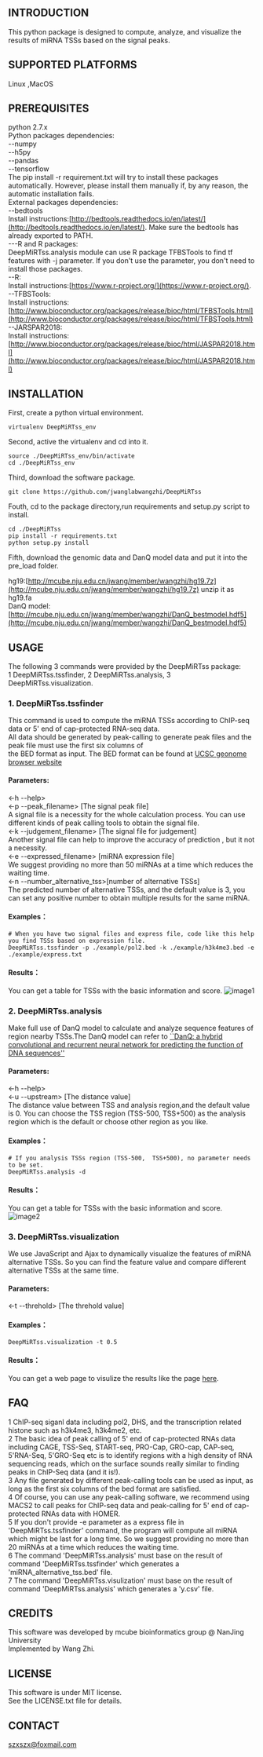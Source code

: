 ## INTRODUCTION
This python package is designed to compute, analyze, and visualize the results of miRNA TSSs based on the signal peaks.
## SUPPORTED PLATFORMS
Linux ,MacOS
## PREREQUISITES
python 2.7.x  
Python packages dependencies:  
--numpy  
--h5py  
--pandas  
--tensorflow  
The pip install -r requirement.txt will try to install these packages automatically. However, please install them manually if, by any reason, the automatic installation fails.  
External packages dependencies:  
--bedtools  
Install instructions:[http://bedtools.readthedocs.io/en/latest/](http://bedtools.readthedocs.io/en/latest/). Make sure the bedtools has already exported to PATH.   
---R and R packages:   
DeepMiRTss.analysis module can use R package TFBSTools to find tf features with -j parameter. If you don't use the parameter, you don't need to install those packages.   
--R:   
Install instructions:[https://www.r-project.org/](https://www.r-project.org/).  
--TFBSTools:   
Install instructions:[http://www.bioconductor.org/packages/release/bioc/html/TFBSTools.html](http://www.bioconductor.org/packages/release/bioc/html/TFBSTools.html)  
--JARSPAR2018:  
Install instructions:[http://www.bioconductor.org/packages/release/bioc/html/JASPAR2018.html](http://www.bioconductor.org/packages/release/bioc/html/JASPAR2018.html)


## INSTALLATION
First, create a python virtual environment.
```
virtualenv DeepMiRTss_env
```
Second, active the virtualenv and cd into it.
```
source ./DeepMiRTss_env/bin/activate
cd ./DeepMiRTss_env
```
Third, download the software package.  
```
git clone https://github.com/jwanglabwangzhi/DeepMiRTss

```
Fouth, cd to the package directory,run requirements and setup.py script to install.
```
cd ./DeepMiRTss
pip install -r requirements.txt
python setup.py install
```
Fifth, download the genomic data and DanQ model data and put it into the pre_load folder.

hg19:[http://mcube.nju.edu.cn/jwang/member/wangzhi/hg19.7z](http://mcube.nju.edu.cn/jwang/member/wangzhi/hg19.7z) unzip it as hg19.fa  
DanQ model:[http://mcube.nju.edu.cn/jwang/member/wangzhi/DanQ_bestmodel.hdf5](http://mcube.nju.edu.cn/jwang/member/wangzhi/DanQ_bestmodel.hdf5)

## USAGE
The following 3 commands were provided by the DeepMiRTss package:  
1 DeepMiRTss.tssfinder, 2 DeepMiRTss.analysis, 3 DeepMiRTss.visualization.
### 1. DeepMiRTss.tssfinder  
This command is used to compute the miRNA TSSs according to ChIP-seq data or 5' end of cap-protected RNA-seq data.  
All data should be generated by peak-calling to generate peak files and the peak file must use the first six columns of  
the BED format as input. The BED format can be found at [UCSC geonome browser website](http://genome.ucsc.edu/FAQ/FAQformat#format1)
#### Parameters:  
<-h --help>  
<-p --peak_filename> [The signal  peak file]    
A signal file is a necessity for the whole calculation process. You can use different kinds of  peak calling tools to obtain the signal file.  
<-k --judgement_filename> [The signal file for judgement]  
Another signal file can help to improve the accuracy of prediction , but it not a necessity.  
<-e --expressed_filename> [miRNA expression file]  
We suggest providing no more than 50 miRNAs at a time which reduces the waiting time.  
<-n --number_alternative_tss>[number of alternative TSSs]    
The predicted number of alternative TSSs, and the default value is 3, you can set any positive number to obtain multiple results for the same miRNA.
#### Examples：
```
# When you have two signal files and express file, code like this help you find TSSs based on expression file.
DeepMiRTss.tssfinder -p ./example/pol2.bed -k ./example/h3k4me3.bed -e ./example/express.txt
```
#### Results：
You can get a table for TSSs with the basic information and score.
![image1](https://raw.githubusercontent.com/jwanglabwangzhi/DeepMiRTss/master/file_for_readme/im1.png)
### 2. DeepMiRTss.analysis  
Make full use of DanQ model to calculate and analyze sequence features of region nearby TSSs.The DanQ model can refer to [``DanQ: a hybrid convolutional and recurrent neural network for predicting the function of DNA sequences''](https://academic.oup.com/nar/article-lookup/doi/10.1093/nar/gkw226)
#### Parameters:  
<-h --help>  
<-u --upstream> [The distance value]  
The distance value between TSS and analysis region,and the default value is 0. You can choose the TSS region (TSS-500, TSS+500) as the analysis region which is the default or choose other region as you like.  
#### Examples：
```
# If you analysis TSSs region (TSS-500,  TSS+500), no parameter needs to be set.
DeepMiRTss.analysis -d
```
#### Results：
You can get a table for TSSs with the basic information and score.
![image2](https://raw.githubusercontent.com/jwanglabwangzhi/DeepMiRTss/master/file_for_readme/im2.png)
### 3. DeepMiRTss.visualization  
We use JavaScript and Ajax to dynamically visualize the features of miRNA alternative TSSs. So you can find the feature value and compare different alternative TSSs at the same time.  
#### Parameters:
<-t --threhold> [The threhold value]
#### Examples：
```
DeepMiRTss.visualization -t 0.5
```
#### Results：
You can get a web page to visulize the results like the page [here](http://mcube.nju.edu.cn/jwang/lab/soft/deepmirtss_example/visulization.html).

## FAQ  
1 ChIP-seq siganl data including pol2, DHS, and the transcription related histone such as h3k4me3, h3k4me2, etc.  
2 The basic idea of peak calling of 5' end of cap-protected RNAs data including CAGE, TSS-Seq, START-seq, PRO-Cap, GRO-cap, CAP-seq, 5'RNA-Seq, 5'GRO-Seq etc is to identify regions with a high density of RNA sequencing reads, which on the surface sounds really similar to finding peaks in ChIP-Seq data (and it is!).  
3 Any file generated by different peak-calling tools can be used as input, as long as the first six columns of the bed format are satisfied.  
4 Of course, you can use any peak-calling software, we recommend using MACS2 to call peaks for ChIP-seq data and peak-calling for 5' end of cap-protected RNAs data with HOMER.  
5 If you don't provide -e parameter as a express file in 'DeepMiRTss.tssfinder' command, the program will compute all miRNA which might be last for a long time. So we suggest providing no more than 20 miRNAs at a time which reduces the waiting time.  
6 The command 'DeepMiRTss.analysis' must base on the result of command 'DeepMiRTss.tssfinder' which generates a 'miRNA_alternative_tss.bed' file.  
7 The command 'DeepMiRTss.visulization' must base on the result of command 'DeepMiRTss.analysis' which generates a 'y.csv' file.  


## CREDITS
This software was developed by mcube bioinformatics group @ NanJing University  
Implemented by Wang Zhi.
## LICENSE
This software is under MIT license.  
See the LICENSE.txt file for details.  
## CONTACT
szxszx@foxmail.com

















